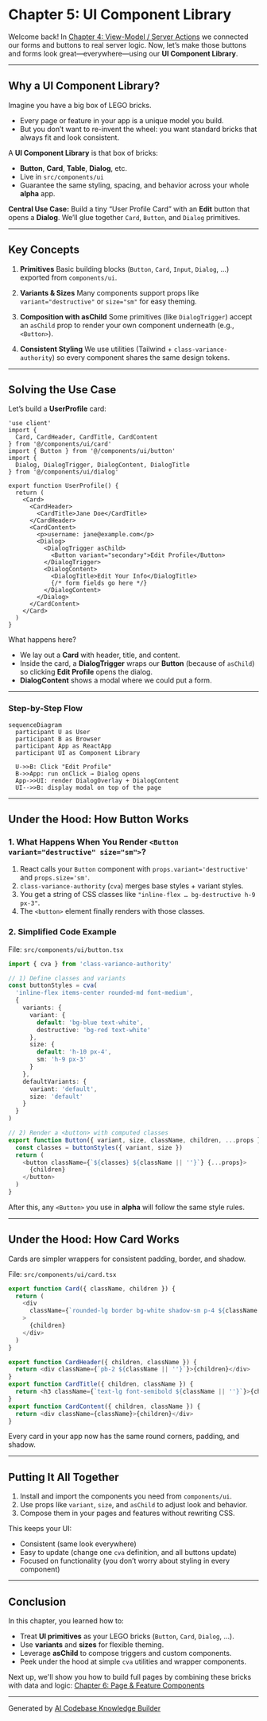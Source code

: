 # Chapter 5: UI Component Library

Welcome back! In [Chapter 4: View-Model / Server Actions](04_view_model___server_actions_.md) we connected our forms and buttons to real server logic. Now, let’s make those buttons and forms look great—everywhere—using our **UI Component Library**.

---

## Why a UI Component Library?

Imagine you have a big box of LEGO bricks.
- Every page or feature in your app is a unique model you build.
- But you don’t want to re-invent the wheel: you want standard bricks that always fit and look consistent.

A **UI Component Library** is that box of bricks:
- **Button**, **Card**, **Table**, **Dialog**, etc.
- Live in `src/components/ui`
- Guarantee the same styling, spacing, and behavior across your whole **alpha** app.

**Central Use Case:**
Build a tiny “User Profile Card” with an **Edit** button that opens a **Dialog**. We’ll glue together `Card`, `Button`, and `Dialog` primitives.

---

## Key Concepts

1. **Primitives**
   Basic building blocks (`Button`, `Card`, `Input`, `Dialog`, …) exported from `components/ui`.

2. **Variants & Sizes**
   Many components support props like `variant="destructive"` or `size="sm"` for easy theming.

3. **Composition with asChild**
   Some primitives (like `DialogTrigger`) accept an `asChild` prop to render your own component underneath (e.g., `<Button>`).

4. **Consistent Styling**
   We use utilities (Tailwind + `class-variance-authority`) so every component shares the same design tokens.

---

## Solving the Use Case

Let’s build a **UserProfile** card:

```tsx
'use client'
import {
  Card, CardHeader, CardTitle, CardContent
} from '@/components/ui/card'
import { Button } from '@/components/ui/button'
import {
  Dialog, DialogTrigger, DialogContent, DialogTitle
} from '@/components/ui/dialog'

export function UserProfile() {
  return (
    <Card>
      <CardHeader>
        <CardTitle>Jane Doe</CardTitle>
      </CardHeader>
      <CardContent>
        <p>username: jane@example.com</p>
        <Dialog>
          <DialogTrigger asChild>
            <Button variant="secondary">Edit Profile</Button>
          </DialogTrigger>
          <DialogContent>
            <DialogTitle>Edit Your Info</DialogTitle>
            {/* form fields go here */}
          </DialogContent>
        </Dialog>
      </CardContent>
    </Card>
  )
}
```

What happens here?

- We lay out a **Card** with header, title, and content.
- Inside the card, a **DialogTrigger** wraps our **Button** (because of `asChild`) so clicking **Edit Profile** opens the dialog.
- **DialogContent** shows a modal where we could put a form.

---

### Step-by-Step Flow

```mermaid
sequenceDiagram
  participant U as User
  participant B as Browser
  participant App as ReactApp
  participant UI as Component Library

  U->>B: Click "Edit Profile"
  B->>App: run onClick → Dialog opens
  App->>UI: render DialogOverlay + DialogContent
  UI-->>B: display modal on top of the page
```

---

## Under the Hood: How Button Works

### 1. What Happens When You Render `<Button variant="destructive" size="sm">`?

1. React calls your `Button` component with `props.variant='destructive'` and `props.size='sm'`.
2. `class-variance-authority` (`cva`) merges base styles + variant styles.
3. You get a string of CSS classes like `"inline-flex … bg-destructive h-9 px-3"`.
4. The `<button>` element finally renders with those classes.

### 2. Simplified Code Example

File: `src/components/ui/button.tsx`

```ts
import { cva } from 'class-variance-authority'

// 1) Define classes and variants
const buttonStyles = cva(
  'inline-flex items-center rounded-md font-medium',
  {
    variants: {
      variant: {
        default: 'bg-blue text-white',
        destructive: 'bg-red text-white'
      },
      size: {
        default: 'h-10 px-4',
        sm: 'h-9 px-3'
      }
    },
    defaultVariants: {
      variant: 'default',
      size: 'default'
    }
  }
)

// 2) Render a <button> with computed classes
export function Button({ variant, size, className, children, ...props }) {
  const classes = buttonStyles({ variant, size })
  return (
    <button className={`${classes} ${className || ''}`} {...props}>
      {children}
    </button>
  )
}
```

After this, any `<Button>` you use in **alpha** will follow the same style rules.

---

## Under the Hood: How Card Works

Cards are simpler wrappers for consistent padding, border, and shadow.

File: `src/components/ui/card.tsx`

```ts
export function Card({ className, children }) {
  return (
    <div
      className={`rounded-lg border bg-white shadow-sm p-4 ${className || ''}`}
    >
      {children}
    </div>
  )
}

export function CardHeader({ children, className }) {
  return <div className={`pb-2 ${className || ''}`}>{children}</div>
}
export function CardTitle({ children, className }) {
  return <h3 className={`text-lg font-semibold ${className || ''}`}>{children}</h3>
}
export function CardContent({ children, className }) {
  return <div className={className}>{children}</div>
}
```

Every card in your app now has the same round corners, padding, and shadow.

---

## Putting It All Together

1. Install and import the components you need from `components/ui`.
2. Use props like `variant`, `size`, and `asChild` to adjust look and behavior.
3. Compose them in your pages and features without rewriting CSS.

This keeps your UI:
- Consistent (same look everywhere)
- Easy to update (change one `cva` definition, and all buttons update)
- Focused on functionality (you don’t worry about styling in every component)

---

## Conclusion

In this chapter, you learned how to:

- Treat **UI primitives** as your LEGO bricks (`Button`, `Card`, `Dialog`, …).
- Use **variants** and **sizes** for flexible theming.
- Leverage **asChild** to compose triggers and custom components.
- Peek under the hood at simple `cva` utilities and wrapper components.

Next up, we'll show you how to build full pages by combining these bricks with data and logic:
[Chapter 6: Page & Feature Components](06_page___feature_components_.md)

---

Generated by [AI Codebase Knowledge Builder](https://github.com/The-Pocket/Tutorial-Codebase-Knowledge)
